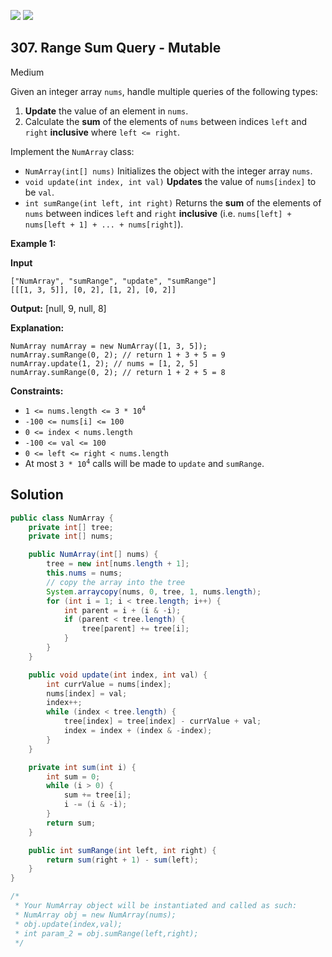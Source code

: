 [![](https://img.shields.io/github/stars/javadev/LeetCode-in-Java?label=Stars&style=flat-square)](https://github.com/javadev/LeetCode-in-Java)
[![](https://img.shields.io/github/forks/javadev/LeetCode-in-Java?label=Fork%20me%20on%20GitHub%20&style=flat-square)](https://github.com/javadev/LeetCode-in-Java/fork)

## 307\. Range Sum Query - Mutable

Medium

Given an integer array `nums`, handle multiple queries of the following types:

1.  **Update** the value of an element in `nums`.
2.  Calculate the **sum** of the elements of `nums` between indices `left` and `right` **inclusive** where `left <= right`.

Implement the `NumArray` class:

*   `NumArray(int[] nums)` Initializes the object with the integer array `nums`.
*   `void update(int index, int val)` **Updates** the value of `nums[index]` to be `val`.
*   `int sumRange(int left, int right)` Returns the **sum** of the elements of `nums` between indices `left` and `right` **inclusive** (i.e. `nums[left] + nums[left + 1] + ... + nums[right]`).

**Example 1:**

**Input**

    ["NumArray", "sumRange", "update", "sumRange"]
    [[[1, 3, 5]], [0, 2], [1, 2], [0, 2]]

**Output:** [null, 9, null, 8]

**Explanation:**

    NumArray numArray = new NumArray([1, 3, 5]);
    numArray.sumRange(0, 2); // return 1 + 3 + 5 = 9
    numArray.update(1, 2); // nums = [1, 2, 5]
    numArray.sumRange(0, 2); // return 1 + 2 + 5 = 8 

**Constraints:**

*   <code>1 <= nums.length <= 3 * 10<sup>4</sup></code>
*   `-100 <= nums[i] <= 100`
*   `0 <= index < nums.length`
*   `-100 <= val <= 100`
*   `0 <= left <= right < nums.length`
*   At most <code>3 * 10<sup>4</sup></code> calls will be made to `update` and `sumRange`.

## Solution

```java
public class NumArray {
    private int[] tree;
    private int[] nums;

    public NumArray(int[] nums) {
        tree = new int[nums.length + 1];
        this.nums = nums;
        // copy the array into the tree
        System.arraycopy(nums, 0, tree, 1, nums.length);
        for (int i = 1; i < tree.length; i++) {
            int parent = i + (i & -i);
            if (parent < tree.length) {
                tree[parent] += tree[i];
            }
        }
    }

    public void update(int index, int val) {
        int currValue = nums[index];
        nums[index] = val;
        index++;
        while (index < tree.length) {
            tree[index] = tree[index] - currValue + val;
            index = index + (index & -index);
        }
    }

    private int sum(int i) {
        int sum = 0;
        while (i > 0) {
            sum += tree[i];
            i -= (i & -i);
        }
        return sum;
    }

    public int sumRange(int left, int right) {
        return sum(right + 1) - sum(left);
    }
}

/*
 * Your NumArray object will be instantiated and called as such:
 * NumArray obj = new NumArray(nums);
 * obj.update(index,val);
 * int param_2 = obj.sumRange(left,right);
 */
```